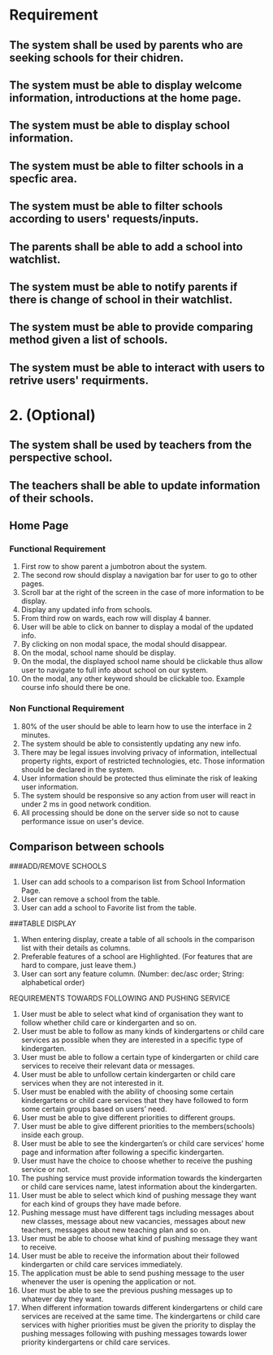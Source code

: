 # Requirement 


## The system shall be used by parents who are seeking schools for their chidren.

## The system must be able to display welcome information, introductions at the home page.

## The system must be able to display school information.

## The system must be able to filter schools in a specfic area.

## The system must be able to filter schools according to users' requests/inputs.

## The parents shall be able to add a school into watchlist.

## The system must be able to notify parents if there is change of school in their watchlist.

## The system must be able to provide comparing method given a list of schools. 

## The system must be able to interact with users to retrive users' requirments.


# 2. (Optional)
## The system shall be used by teachers from the perspective school.

## The teachers shall be able to update information of their schools.


## Home Page
### Functional Requirement

1. First row to show parent a jumbotron about the system.
2. The second row should display a navigation bar for user to go to other pages. 
3.  Scroll bar at the right of the screen in the case of more information to be display.
4. Display any updated info from schools.
5.  From third row on wards, each row will display 4 banner.
6.  User will be able to click on banner to display a modal of the updated info.
7.  By clicking on non modal space, the modal should disappear. 
8.  On the modal, school name should be display.
9.  On the modal, the displayed school name should be clickable thus allow user to navigate to full info about school on our system. 
10.  On the modal, any other keyword should be clickable too. Example course info should there be one.

### Non Functional Requirement

1. 80% of the user should be able to learn how to use the interface in 2 minutes.
2. The system should be able to consistently updating any new info.
3. There may be legal issues involving privacy of information, intellectual property rights, export of restricted technologies, etc. Those information should be declared in the system.
4. User information should be protected thus eliminate the risk of leaking user information.
5. The system should be responsive so any action from user will react in under 2 ms in good network condition.
6. All processing should be done on the server side so not to cause performance issue on user's device.  

## Comparison between schools

###ADD/REMOVE SCHOOLS
1. User can add schools to a comparison list from School Information Page.
2. User can remove a school from the table.
3. User can add a school to Favorite list from the table.

###TABLE DISPLAY
1. When entering display, create a table of all schools in the comparison list with their details as columns.
2. Preferable features of a school are Highlighted. (For features that are hard to compare, just leave them.)
3. User can sort any feature column. (Number: dec/asc order; String: alphabetical order)


REQUIREMENTS TOWARDS FOLLOWING AND PUSHING SERVICE

1.	User must be able to select what kind of organisation they want to follow whether child care or kindergarten and so on. 
2.	User must be able to follow as many kinds of kindergartens or child care services as possible when they are interested in a specific type of kindergarten.
3.	User must be able to follow a certain type of kindergarten or child care services to receive their relevant data or messages.
4.	User must be able to unfollow certain kindergarten or child care services when they are not interested in it.
5.	User must be enabled with the ability of choosing some certain kindergartens or child care services that they have followed to form some certain groups based on users’ need.
6.	User must be able to give different priorities to different groups.
7.	User must be able to give different priorities to the members(schools) inside each group.
8.	User must be able to see the kindergarten’s or child care services’ home page and information after following a specific kindergarten. 
9.	User must have the choice to choose whether to receive the pushing service or not.
10.	The pushing service must provide information towards the kindergarten or child care services name, latest information about the kindergarten.
11. User must be able to select which kind of pushing message they want for each kind of groups they have made before.
12.	Pushing message must have different tags including messages about new classes, message about new vacancies, messages about new teachers, messages about new teaching plan and so on.
13.	User must be able to choose what kind of pushing message they want to receive.
14.	User must be able to receive the information about their followed kindergarten or child care services immediately.
15.	The application must be able to send pushing message to the user whenever the user is opening the application or not.
16.	User must be able to see the previous pushing messages up to whatever day they want.
17.	When different information towards different kindergartens or child care services are received at the same time. The kindergartens or child care services with higher priorities must be given the priority to display the pushing messages following with pushing messages towards lower priority kindergartens or child care services.
